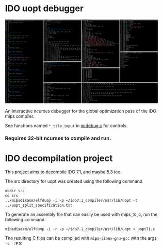 # IDO uopt debugger

![Screenshot](/screenshots/screenshot2.png)

An interactive ncurses debugger for the global optimization pass of the IDO mips compiler.

See functions named `*_tile_input` in [ncdebug.c](/src/uopt/ncdebug.c) for controls.

### Requires 32-bit ncurses to compile and run.

# IDO decompilation project

This project aims to decompile IDO 7.1, and maybe 5.3 too.

The src directory for uopt was created using the following command:

```
mkdir src
cd src
../mipsdisasm/elfdump -i -p ~/ido7.1_compiler/usr/lib/uopt -t ../uopt_split_specification.txt
```

To generate an assembly file that can easily be used with mips_to_c, run the following command:

```
mipsdisasm/elfdump -i -r -p ~/ido7.1_compiler/usr/lib/uopt > uopt71.s
```

The resulting C files can be compiled with `mips-linux-gnu-gcc` with the args `-c -fPIC`.
